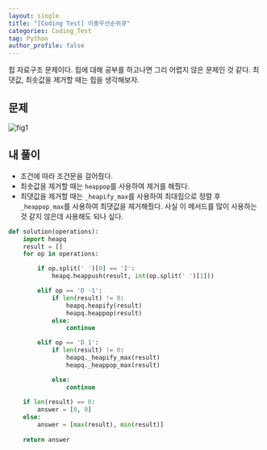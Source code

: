 ```yaml
---
layout: single
title: "[Coding Test] 이중우선순위큐"
categories: Coding_Test
tag: Python
author_profile: false
---
```


힙 자료구조 문제이다. 힙에 대해 공부를 하고나면 그리 어렵지 않은 문제인 것 같다. 최댓값, 최솟값을 제거할 때는 힙을 생각해보자.

## 문제 
![fig1]({{site.url}}/images/2023-03-18-ct11/문제설명.png)

## 내 풀이
* 조건에 따라 조건문을 걸어줬다.
* 최솟값을 제거할 때는 `heappop`를 사용하여 제거를 해줬다.
* 최댓값을 제거할 때는 `_heapify_max`를 사용하여 최대힙으로 정렬 후 `_heappop_max`를 사용하여 최댓값을 제거해줬다. 사실 이 메서드를 많이 사용하는 것 같지 않은데 사용해도 되나 싶다. 

```python
def solution(operations):
    import heapq
    result = []
    for op in operations:

        if op.split(' ')[0] == 'I':
            heapq.heappush(result, int(op.split(' ')[1]))

        elif op == 'D -1':
            if len(result) != 0:
                heapq.heapify(result)
                heapq.heappop(result)
            else:
                continue

        elif op == 'D 1':
            if len(result) != 0:
                heapq._heapify_max(result)
                heapq._heappop_max(result)

            else:
                continue
    
    if len(result) == 0:
        answer = [0, 0]
    else:
        answer = [max(result), min(result)]
    
    return answer
```

